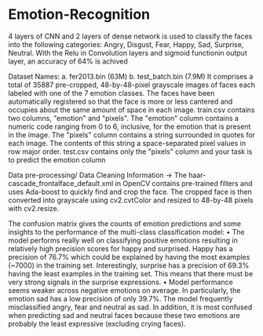 # Emotion-Recognition
4 layers of CNN and 2 layers of dense network is used to classify the faces into the following categories: Angry, Disgust, Fear, Happy, Sad, Surprise, Neutral. With the Relu in Convolution layers and sigmoid functionin output layer, an accuracy of 64% is achived

Dataset Names:
a.	fer2013.bin (63M)
b.	test_batch.bin (7.9M)
It comprises a total of 35887 pre-cropped, 48-by-48-pixel grayscale images of faces each labeled with one of the 7 emotion classes. The faces have been automatically registered so that the face is more or less cantered and occupies about the same amount of space in each image. train.csv contains two columns, "emotion" and "pixels". The "emotion" column contains a numeric code ranging from 0 to 6, inclusive, for the emotion that is present in the image. The "pixels" column contains a string surrounded in quotes for each image. The contents of this string a space-separated pixel values in row major order. test.csv contains only the "pixels" column and your task is to predict the emotion column

Data pre-processing/ Data Cleaning Information -> The haar-cascade_frontalface_default.xml in OpenCV contains pre-trained filters and uses Ada-boost to quickly find and crop the face. The cropped face is then converted into grayscale using cv2.cvtColor and resized to 48-by-48 pixels with cv2.resize.

The confusion matrix gives the counts of emotion predictions and some insights to the performance of the multi-class classification model:
•	The model performs really well on classifying positive emotions resulting in relatively high precision scores for happy and surprised. Happy has a precision of 76.7% which could be explained by having the most examples (~7000) in the training set. Interestingly, surprise has a precision of 69.3% having the least examples in the training set. This means that there must be very strong signals in the surprise expressions. 
•	Model performance seems weaker across negative emotions on average. In particularly, the emotion sad has a low precision of only 39.7%. The model frequently misclassified angry, fear and neutral as sad. In addition, it is most confused when predicting sad and neutral faces because these two emotions are probably the least expressive (excluding crying faces).
